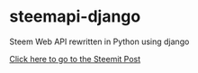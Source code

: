 # steemapi-django
 Steem Web API rewritten in Python using django

[Click here to go to the Steemit Post](https://steemit.com/technology/@moisesmcardona/new-and-improved-steem-webapi-powered-by-python-and-django)
